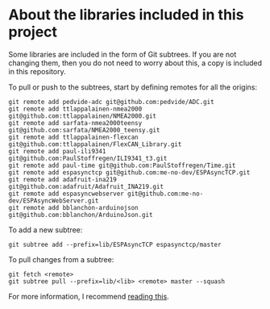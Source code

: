 # About the libraries included in this project

Some libraries are included in the form of Git subtrees. If you are not changing
them, then you do not need to worry about this, a copy is included in this
repository.

To pull or push to the subtrees, start by defining remotes for all the origins:

    git remote add pedvide-adc git@github.com:pedvide/ADC.git
    git remote add ttlappalainen-nmea2000 git@github.com:ttlappalainen/NMEA2000.git
    git remote add sarfata-nmea2000teensy git@github.com:sarfata/NMEA2000_teensy.git
    git remote add ttlappalainen-flexcan git@github.com:ttlappalainen/FlexCAN_Library.git
    git remote add paul-ili9341 git@github.com:PaulStoffregen/ILI9341_t3.git
    git remote add paul-time git@github.com:PaulStoffregen/Time.git
    git remote add espasynctcp git@github.com:me-no-dev/ESPAsyncTCP.git
    git remote add adafruit-ina219 git@github.com:adafruit/Adafruit_INA219.git
    git remote add espasyncwebserver git@github.com:me-no-dev/ESPAsyncWebServer.git
    git remote add bblanchon-arduinojson git@github.com:bblanchon/ArduinoJson.git

To add a new subtree:

    git subtree add --prefix=lib/ESPAsyncTCP espasynctcp/master

To pull changes from a subtree:

    git fetch <remote>
    git subtree pull --prefix=lib/<lib> <remote> master --squash

For more information, I recommend [reading
this](https://hpc.uni.lu/blog/2014/understanding-git-subtree/).
